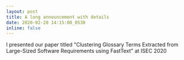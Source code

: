 ```yaml
---
layout: post
title: A long announcement with details
date: 2020-02-28 14:15:00_0530
inline: false
---
```


I presented our paper titled "Clustering Glossary Terms Extracted from Large-Sized Software Requirements using FastText" at ISEC 2020
